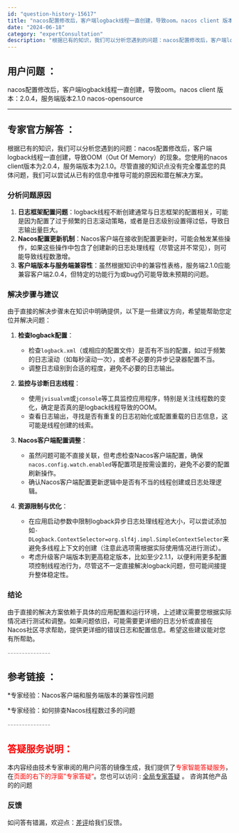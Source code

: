 ```yaml
---
id: "question-history-15617"
title: "nacos配置修改后，客户端logback线程一直创建，导致oom。nacos client 版本：2.0 nacos-opensource"
date: "2024-06-18"
category: "expertConsultation"
description: "根据已有的知识，我们可以分析您遇到的问题：nacos配置修改后，客户端logback线程一直创建，导致OOM（Out Of Memory）的现象。您使用的nacos client版本为2.0.4，服务端版本为2.1.0。尽管直接的知识点没有完全覆盖您的具体问题，我们可以尝试从已有的信息中推导可能的原"
---
```


## 用户问题 ： 
 nacos配置修改后，客户端logback线程一直创建，导致oom。nacos client 版本：2.0.4，服务端版本2.1.0 nacos-opensource 

---------------
## 专家官方解答 ：

根据已有的知识，我们可以分析您遇到的问题：nacos配置修改后，客户端logback线程一直创建，导致OOM（Out Of Memory）的现象。您使用的nacos client版本为2.0.4，服务端版本为2.1.0。尽管直接的知识点没有完全覆盖您的具体问题，我们可以尝试从已有的信息中推导可能的原因和潜在解决方案。

### 分析问题原因
1. **日志框架配置问题**：logback线程不断创建通常与日志框架的配置相关，可能是因为配置了过于频繁的日志滚动策略，或者是日志级别设置得过低，导致日志输出量巨大。
2. **Nacos配置更新机制**：Nacos客户端在接收到配置更新时，可能会触发某些操作，如果这些操作中包含了创建新的日志处理线程（尽管这并不常见），则可能导致线程数激增。
3. **客户端版本与服务端兼容性**：虽然根据知识中的兼容性表格，服务端2.1.0应能兼容客户端2.0.4，但特定的功能行为或bug仍可能导致未预期的问题。

### 解决步骤与建议
由于直接的解决步骤未在知识中明确提供，以下是一些建议方向，希望能帮助您定位并解决问题：

1. **检查logback配置**：
   - 检查`logback.xml`（或相应的配置文件）是否有不当的配置，如过于频繁的日志滚动（如每秒滚动一次），或者不必要的异步记录器配置不当。
   - 调整日志级别到合适的程度，避免不必要的日志输出。

2. **监控与诊断日志线程**：
   - 使用`jvisualvm`或`jconsole`等工具监控应用程序，特别是关注线程数的变化，确定是否真的是logback线程导致的OOM。
   - 查看日志输出，寻找是否有重复的日志初始化或配置重载的日志信息，这可能是线程创建的线索。

3. **Nacos客户端配置调整**：
   - 虽然问题可能不直接关联，但考虑检查Nacos客户端配置，确保`nacos.config.watch.enabled`等配置项是按需设置的，避免不必要的配置刷新操作。
   - 确认Nacos客户端配置更新逻辑中是否有不当的线程创建或日志处理逻辑。

4. **资源限制与优化**：
   - 在应用启动参数中限制logback异步日志处理线程池大小，可以尝试添加如`-DLogback.ContextSelector=org.slf4j.impl.SimpleContextSelector`来避免多线程上下文的创建（注意此选项需根据实际使用情况进行测试）。
   - 考虑升级客户端版本到更高稳定版本，比如至少2.1.1，以便利用更多配置项控制线程池行为，尽管这不一定直接解决logback问题，但可能间接提升整体稳定性。

### 结论
由于直接的解决方案依赖于具体的应用配置和运行环境，上述建议需要您根据实际情况进行测试和调整。如果问题依旧，可能需要更详细的日志分析或直接在Nacos社区寻求帮助，提供更详细的错误日志和配置信息。希望这些建议能对您有所帮助。


<font color="#949494">---------------</font> 


## 参考链接 ：

*专家经验：Nacos客户端和服务端版本的兼容性问题 
 
 *专家经验：如何排查Nacos线程数过多的问题 


 <font color="#949494">---------------</font> 
 


## <font color="#FF0000">答疑服务说明：</font> 

本内容经由技术专家审阅的用户问答的镜像生成，我们提供了<font color="#FF0000">专家智能答疑服务</font>，在<font color="#FF0000">页面的右下的浮窗”专家答疑“</font>。您也可以访问 : [全局专家答疑](https://opensource.alibaba.com/chatBot) 。 咨询其他产品的的问题

### 反馈
如问答有错漏，欢迎点：[差评](https://ai.nacos.io/user/feedbackByEnhancerGradePOJOID?enhancerGradePOJOId=15676)给我们反馈。

